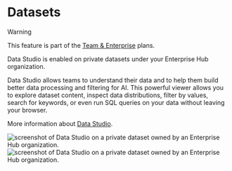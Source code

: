 # Datasets

> [!WARNING]
> This feature is part of the <a href="https://huggingface.co/enterprise">Team & Enterprise</a> plans.

Data Studio is enabled on private datasets under your Enterprise Hub organization.

Data Studio allows teams to understand their data and to help them build better data processing and filtering for AI. This powerful viewer allows you to explore dataset content, inspect data distributions, filter by values, search for keywords, or even run SQL queries on your data without leaving your browser.

More information about [Data Studio](./datasets-viewer).

<div class="flex justify-center">
<img class="block dark:hidden" src="https://huggingface.co/datasets/huggingface/documentation-images/resolve/main/hub/private-dataset-viewer.png" alt="screenshot of Data Studio on a private dataset owned by an Enterprise Hub organization."/>
<img class="hidden dark:block" src="https://huggingface.co/datasets/huggingface/documentation-images/resolve/main/hub/private-dataset-viewer-dark.png" alt="screenshot of Data Studio on a private dataset owned by an Enterprise Hub organization."/>
</div>
